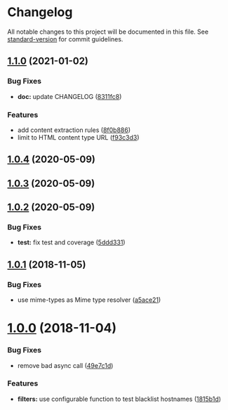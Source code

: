 # Changelog

All notable changes to this project will be documented in this file. See [standard-version](https://github.com/conventional-changelog/standard-version) for commit guidelines.

## [1.1.0](https://github.com/ncarlier/htmlgrabr/compare/v1.0.4...v1.1.0) (2021-01-02)


### Bug Fixes

* **doc:** update CHANGELOG ([8311fc8](https://github.com/ncarlier/htmlgrabr/commit/8311fc8))


### Features

* add content extraction rules ([8f0b886](https://github.com/ncarlier/htmlgrabr/commit/8f0b886))
* limit to HTML content type URL ([f93c3d3](https://github.com/ncarlier/htmlgrabr/commit/f93c3d3))



<a name="1.0.4"></a>
## [1.0.4](https://github.com/ncarlier/htmlgrabr/compare/v1.0.3...v1.0.4) (2020-05-09)



<a name="1.0.3"></a>
## [1.0.3](https://github.com/ncarlier/htmlgrabr/compare/v1.0.2...v1.0.3) (2020-05-09)



<a name="1.0.2"></a>
## [1.0.2](https://github.com/ncarlier/htmlgrabr/compare/v1.0.1...v1.0.2) (2020-05-09)


### Bug Fixes

* **test:** fix test and coverage ([5ddd331](https://github.com/ncarlier/htmlgrabr/commit/5ddd331))



<a name="1.0.1"></a>
## [1.0.1](https://github.com/ncarlier/htmlgrabr/compare/v1.0.0...v1.0.1) (2018-11-05)


### Bug Fixes

* use mime-types as  Mime type resolver ([a5ace21](https://github.com/ncarlier/htmlgrabr/commit/a5ace21))



<a name="1.0.0"></a>
# [1.0.0](https://github.com/ncarlier/htmlgrabr/compare/1815b1d...v1.0.0) (2018-11-04)


### Bug Fixes

* remove bad async call ([49e7c1d](https://github.com/ncarlier/htmlgrabr/commit/49e7c1d))


### Features

* **filters:** use configurable function to test blacklist hostnames ([1815b1d](https://github.com/ncarlier/htmlgrabr/commit/1815b1d))

